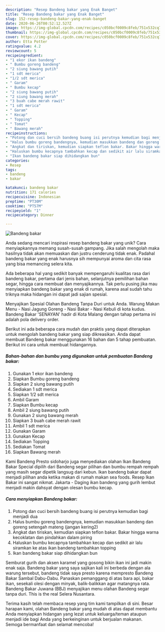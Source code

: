 ```yaml
---
description: "Resep Bandeng bakar yang Enak Banget"
title: "Resep Bandeng bakar yang Enak Banget"
slug: 152-resep-bandeng-bakar-yang-enak-banget
date: 2020-06-26T00:52:12.527Z
image: https://img-global.cpcdn.com/recipes/c050bcf0009c8feb/751x532cq70/bandeng-bakar-foto-resep-utama.jpg
thumbnail: https://img-global.cpcdn.com/recipes/c050bcf0009c8feb/751x532cq70/bandeng-bakar-foto-resep-utama.jpg
cover: https://img-global.cpcdn.com/recipes/c050bcf0009c8feb/751x532cq70/bandeng-bakar-foto-resep-utama.jpg
author: Etta Potter
ratingvalue: 4.2
reviewcount: 5
recipeingredient:
- "1 ekor ikan bandeng"
- " Bumbu goreng bandeng"
- "2 siung bawang putih"
- "1 sdt merica"
- "1/2 sdt merica"
- " Garam"
- " Bumbu kecap"
- "2 siung bawang putih"
- "2 siung bawang merah"
- "3 buah cabe merah rawit"
- "1 sdt merica"
- " Garam"
- " Kecap"
- " Topping"
- " Tomat"
- " Bawang merah"
recipeinstructions:
- "Potong dan cuci bersih bandeng buang isi perutnya kemudian bagi menjadi dua"
- "Halus bumbu goreng bandengnya, kemudian masukkan bandeng dan goreng setengah mateng (jangan kering2)"
- "Angkat dan tiriskan, kemudian siapkan teflon bakar. Bakar hingga warna kecoklatan dan pindahkan dalam piring"
- "Haluskan bumbu kecapnya tambahkan kecap dan sedikit air lalu siramkan ke atas ikan bandeng tambahkan topping"
- "Ikan bandeng bakar siap dihidangkan bun"
categories:
- Resep
tags:
- bandeng
- bakar

katakunci: bandeng bakar 
nutrition: 171 calories
recipecuisine: Indonesian
preptime: "PT30M"
cooktime: "PT57M"
recipeyield: "1"
recipecategory: Dinner

---
```



![Bandeng bakar](https://img-global.cpcdn.com/recipes/c050bcf0009c8feb/751x532cq70/bandeng-bakar-foto-resep-utama.jpg)

Anda sedang mencari inspirasi resep bandeng bakar yang unik? Cara menyiapkannya memang susah-susah gampang. Jika salah mengolah maka hasilnya tidak akan memuaskan dan justru cenderung tidak enak. Padahal bandeng bakar yang enak harusnya sih mempunyai aroma dan cita rasa yang bisa memancing selera kita.

Ada beberapa hal yang sedikit banyak mempengaruhi kualitas rasa dari bandeng bakar, pertama dari jenis bahan, selanjutnya pemilihan bahan segar, hingga cara membuat dan menyajikannya. Tak perlu pusing jika mau menyiapkan bandeng bakar yang enak di rumah, karena asal sudah tahu triknya maka hidangan ini dapat jadi sajian spesial.

Menyajikan Spesial Olahan Bandeng Tanpa Duri untuk Anda. Warung Makan Menu - Nasi Jagung Goreng - Nasi Bakar - Nasi Kebuli di kota kudus. Bandeng Bakar &#39;SENAYAN&#39; hadir di Kota Malang dengan tahap pertama ini adalah pola delivery order.


Berikut ini ada beberapa cara mudah dan praktis yang dapat diterapkan untuk mengolah bandeng bakar yang siap dikreasikan. Anda dapat membuat Bandeng bakar menggunakan 16 bahan dan 5 tahap pembuatan. Berikut ini cara untuk membuat hidangannya.

<!--inarticleads1-->

##### Bahan-bahan dan bumbu yang digunakan untuk pembuatan Bandeng bakar:

1. Gunakan 1 ekor ikan bandeng
1. Siapkan  Bumbu goreng bandeng
1. Siapkan 2 siung bawang putih
1. Sediakan 1 sdt merica
1. Siapkan 1/2 sdt merica
1. Ambil  Garam
1. Siapkan  Bumbu kecap
1. Ambil 2 siung bawang putih
1. Gunakan 2 siung bawang merah
1. Siapkan 3 buah cabe merah rawit
1. Ambil 1 sdt merica
1. Gunakan  Garam
1. Gunakan  Kecap
1. Sediakan  Topping
1. Sediakan  Tomat
1. Siapkan  Bawang merah


Kami Bandeng Presto sidoharjo juga menyediakan olahan Ikan Bandeng Bakar Special dipilih dari Bandeng segar pilihan dan bumbu rempah rempah yang masih segar dipetik langsug dari kebun. Ikan bandeng bakar dapat menjadi pilihan anda ketika makan di rumah makan sea foods. Resep Ikan Bakar ini sangat nikmat. Jakarta - Daging ikan bandeng yang gurih lembut menjadi makin dahsyat dengan olesan bumbu kecap. 

<!--inarticleads2-->

##### Cara menyiapkan Bandeng bakar:

1. Potong dan cuci bersih bandeng buang isi perutnya kemudian bagi menjadi dua
1. Halus bumbu goreng bandengnya, kemudian masukkan bandeng dan goreng setengah mateng (jangan kering2)
1. Angkat dan tiriskan, kemudian siapkan teflon bakar. Bakar hingga warna kecoklatan dan pindahkan dalam piring
1. Haluskan bumbu kecapnya tambahkan kecap dan sedikit air lalu siramkan ke atas ikan bandeng tambahkan topping
1. Ikan bandeng bakar siap dihidangkan bun


Semburat gurih dan aksen karamel yang gosong bikin ikan ini jadi makin enak saja. Bandeng bakar yang saya sajikan kali ini berbeda dengan ala warung tersebut, bandeng tidak saya presto karena mempresto Bandeng Bakar Sambal Dabu-Dabu. Panaskan pemanggang di atas bara api, bakar ikan, sesekali olesi dengan minyak, balik-balikkan agar matangnya rata. Bandeng Bakar Juwana (BBJ) menyajikan menu olahan Bandeng segar tanpa duri. This is the real Selera Nusantara. 

Terima kasih telah membaca resep yang tim kami tampilkan di sini. Besar harapan kami, olahan Bandeng bakar yang mudah di atas dapat membantu Anda menyiapkan hidangan yang lezat untuk keluarga/teman ataupun menjadi ide bagi Anda yang berkeinginan untuk berjualan makanan. Semoga bermanfaat dan selamat mencoba!
